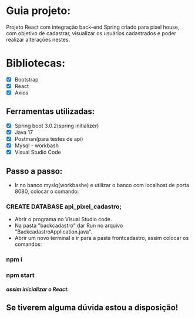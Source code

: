 # Guia projeto:

Projeto React com integração back-end Spring criado para pixel house, com objetivo de cadastrar, visualizar os usuários cadastrados e poder realizar alterações nestes.

# Bibliotecas:
- [x] Bootstrap
- [x] React
- [x] Axios

## Ferramentas utilizadas:
- [x] Spring boot 3.0.2(spring initializer)
- [x] Java 17
- [x] Postman(para testes de api)
- [x] Mysql - workbash
- [x] Visual Studio Code

## Passo a passo:
- Ir no banco myslq(workbashe) e utilizar o banco com localhost de porta 8080, colocar o comando: 
### CREATE DATABASE api_pixel_cadastro;

- Abrir o programa no Visual Studio code. 
- Na pasta "backcadastro" dar Run no arquivo "BackcadastroApplication.java".
- Abrir um novo terminal e ir para a pasta frontcadastro, assim colocar os comandos:
### npm i
### npm start
 
##### assim inicializar o React.

## Se tiverem alguma dúvida estou a disposição!
